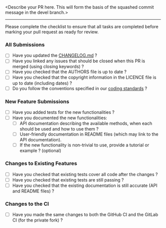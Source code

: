 \<Describe your PR here. This will form the basis of the squashed commit message in the devel branch.\>

---

Please complete the checklist to ensure that all tasks are completed before marking your pull request as ready for review.

### All Submissions

- [ ] Have you updated the [CHANGELOG.md](https://github.com/gyselax/gyselalibxx/blob/devel/CHANGELOG.md) ?
- [ ] Have you linked any issues that should be closed when this PR is merged (using closing keywords) ?
- [ ] Have you checked that the AUTHORS file is up to date ?
- [ ] Have you checked that the copyright information in the LICENCE file is up to date (including dates) ?
- [ ] Do you follow the conventions specified in our [coding standards](https://gyselax.github.io/gyselalibxx/docs/standards/CODING_STANDARD.html) ?

### New Feature Submissions

- [ ] Have you added tests for the new functionalities ?
- [ ] Have you documented the new functionalities:
  - [ ] API documentation describing the available methods, when each should be used and how to use them ?
  - [ ] User-friendly documentation in README files (which may link to the API documentation).
  - [ ] If the new functionality is non-trivial to use, provide a tutorial or example ? (optional)

### Changes to Existing Features

- [ ] Have you checked that existing tests cover all code after the changes ?
- [ ] Have you checked that existing tests are still passing ?
- [ ] Have you checked that the existing documentation is still accurate (API and README files) ?

### Changes to the CI

- [ ] Have you made the same changes to both the GitHub CI and the GitLab CI (for the private fork) ?
